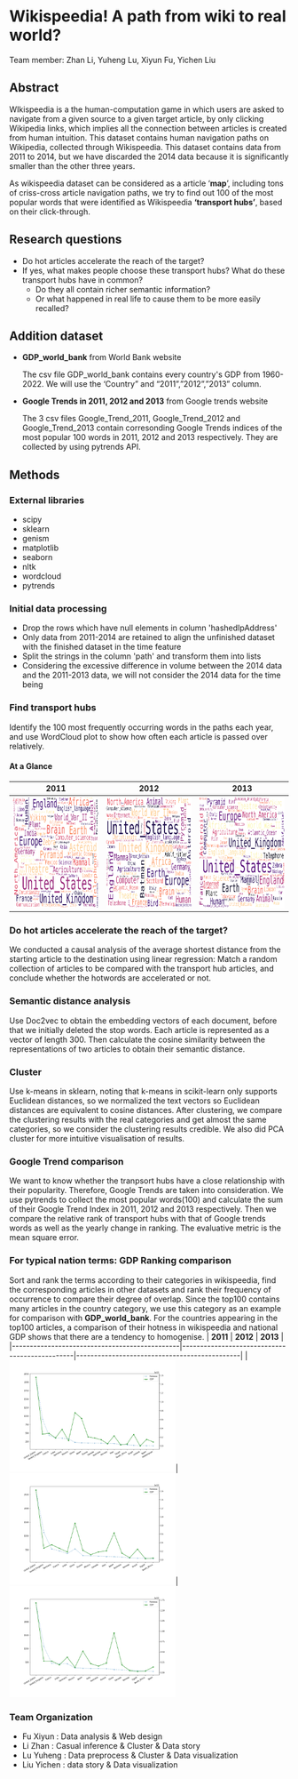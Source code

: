 # Wikispeedia! A path from wiki to real world?
Team member: Zhan Li, Yuheng Lu, Xiyun Fu, Yichen Liu

## Abstract
WIkispeedia is a the human-computation game in which users are asked to navigate from a given source to a given target article, by only clicking Wikipedia links, which implies all the connection between articles is created from human intuition.  This dataset contains human navigation paths on Wikipedia, collected through Wikispeedia. This dataset contains data from 2011 to 2014, but we have discarded the 2014 data because it is significantly smaller than the other three years.

As wikispeedia dataset can be considered as a article ‘**map**’, including tons of criss-cross article navigation paths, we try to find out 100 of the most popular words that were identified as Wikispeedia **‘transport hubs’**, based on their click-through.

## Research questions
- Do hot articles accelerate the reach of the target?
- If yes, what makes people choose these transport hubs? What do these transport hubs have in common?
   - Do they all contain richer semantic information? 
   - Or what happened in real life to cause them to be more easily recalled?

## Addition dataset
- **GDP_world_bank** from World Bank website

    The csv file GDP_world_bank contains every country's GDP from 1960-2022. We will use the ‘Country” and “2011”,”2012”,”2013” column.
- **Google Trends in 2011, 2012 and 2013** from Google trends website

    The 3 csv files Google_Trend_2011, Google_Trend_2012 and Google_Trend_2013 contain corresonding Google Trends indices of the most popular 100 words in 2011, 2012 and 2013 respectively. They are collected by using pytrends API.
## Methods

### **External libraries**
- scipy
- sklearn
- genism
- matplotlib
- seaborn
- nltk
- wordcloud
- pytrends

### **Initial data processing**
- Drop the rows which have null elements in column 'hashedIpAddress'
- Only data from 2011-2014 are retained to align the unfinished dataset with the finished dataset in the time feature
- Split the strings in the column 'path' and transform them into lists
- Considering the excessive difference in volume between the 2014 data and the 2011-2013 data, we will not consider the 2014 data for the time being

### **Find transport hubs**
Identify the 100 most frequently occurring words in the paths each year, and use WordCloud plot to show how often each article is passed over relatively.
#### At a Glance
|                  **2011**                     |                   **2012**                    |                **2013**                      |                                                                                       
|-----------------------------------------------|-----------------------------------------------|----------------------------------------------|
|<img src=image/cloud_2011.png width="300" height="200" >|<img src=image/cloud_2012.png width="300" height="200" >|<img src=image/cloud_2013.png width="300" height="200">


### **Do hot articles accelerate the reach of the target?**
We conducted a causal analysis of the average shortest distance from the starting article to the destination using linear regression: Match a random collection of articles to be compared with the transport hub articles, and conclude whether the hotwords are accelerated or not.

### **Semantic distance analysis**
Use Doc2vec to obtain the embedding vectors of each document, before that we initially deleted the stop words. Each article is represented as a vector of length 300. Then calculate the cosine similarity between the representations of two articles to obtain their semantic distance.

### **Cluster**
Use k-means in sklearn, noting that k-means in scikit-learn only supports Euclidean distances, so we normalized the text vectors so Euclidean distances are equivalent to cosine distances. After clustering, we compare the clustering results with the real categories and get almost the same categories, so we consider the clustering results credible.
We also did PCA cluster for more intuitive visualisation of results.

### **Google Trend comparison**
We want to know whether the tranpsort hubs have a close relationship with their popularity. Therefore, Google Trends are taken into consideration. We use pytrends to collect the most popular words(100) and calculate the sum of their Google Trend Index in 2011, 2012 and 2013 respectively. Then we compare the relative rank of transport hubs with that of Google trends words as well as the yearly change in ranking. The evaluative metric is the mean square error. 

### **For typical nation terms: GDP Ranking comparison**
Sort and rank the terms according to their categories in wikispeedia, find the corresponding articles in other datasets and rank their frequency of occurrence to compare their degree of overlap.
Since the top100 contains many articles in the country category, we use this category as an example for comparison with **GDP_world_bank**. For the countries appearing in the top100 articles, a comparison of their hotness in  wikispeedia and national GDP shows that there are a tendency to homogenise. 
|                  **2011**                     |                   **2012**                    |                **2013**                      |                                                                                       
|-----------------------------------------------|-----------------------------------------------|----------------------------------------------|
|<img src=image/GDP_2011.png width="300" height="200" >|<img src=image/GDP_2012.png width="300" height="200" >|<img src=image/GDP_2013.png width="300" height="200">

### **Team Organization**
- Fu Xiyun : Data analysis & Web design
- Li Zhan : Casual inference & Cluster & Data story
- Lu Yuheng : Data preprocess & Cluster & Data visualization
- Liu Yichen : data story & Data visualization


